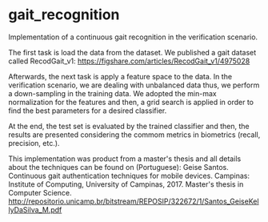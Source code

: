 # gait_recognition

Implementation of a continuous gait recognition in the verification scenario.

The first task is load the data from the dataset. 
We published a gait dataset called RecodGait_v1: https://figshare.com/articles/RecodGait_v1/4975028

Afterwards, the next task is apply a feature space to the data. 
In the verification scenario, we are dealing with unbalanced data thus, we perform a down-sampling in the training data.
We adopted the min-max normalization for the features and then, a grid search is applied in order to find the best parameters for a desired classifier. 

At the end, the test set is evaluated by the trained classifier and then, the results are presented considering the commom metrics in biometrics (recall, precision, etc.). 

This implementation was product from a master's thesis and all details about the techniques can be found on (Portuguese):
Geise Santos. Continuous gait authentication techniques for mobile devices. Campinas: Institute of Computing, University of Campinas, 2017. Master's thesis in Computer Science.
http://repositorio.unicamp.br/bitstream/REPOSIP/322672/1/Santos_GeiseKellyDaSilva_M.pdf
